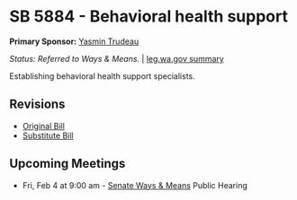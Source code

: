 # SB 5884 - Behavioral health support
**Primary Sponsor:** [Yasmin Trudeau](/person/leg/yasmin.trudeau.md)

*Status: Referred to Ways & Means.* | [leg.wa.gov summary](https://app.leg.wa.gov/billsummary?BillNumber=5884&Year=2021)

Establishing behavioral health support specialists.

## Revisions
* [Original Bill](1/)
* [Substitute Bill](S/)

## Upcoming Meetings
* Fri, Feb 4 at 9:00 am - [Senate Ways & Means](/senate/2021-22/WM/) Public Hearing